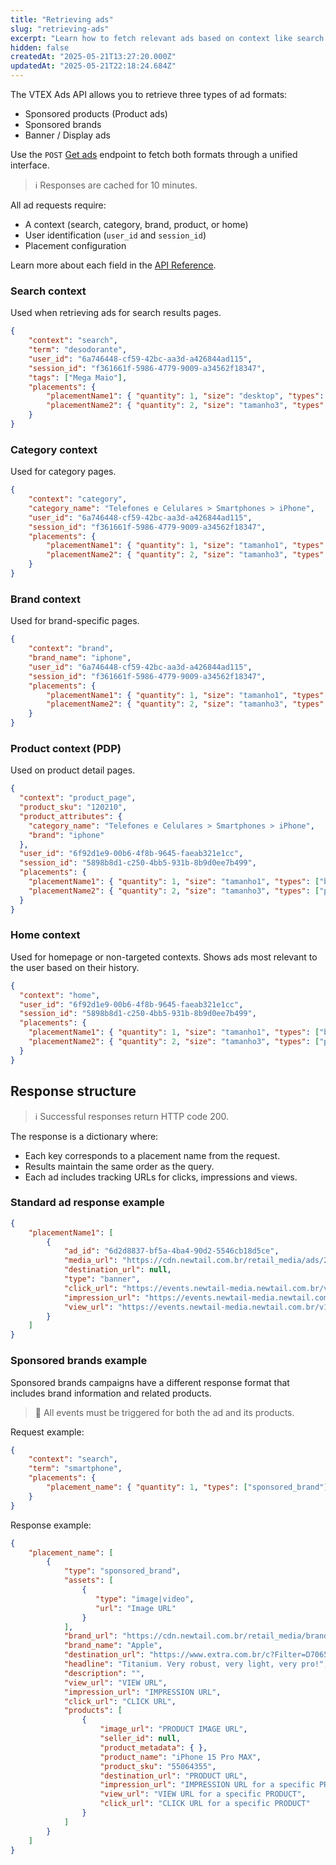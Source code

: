 ```yaml
---
title: "Retrieving ads"
slug: "retrieving-ads"
excerpt: "Learn how to fetch relevant ads based on context like search terms, categories, or behavior."
hidden: false
createdAt: "2025-05-21T13:27:20.000Z"
updatedAt: "2025-05-21T22:18:24.684Z"
---
```


The VTEX Ads API allows you to retrieve three types of ad formats:

- Sponsored products (Product ads)
- Sponsored brands
- Banner / Display ads

Use the `POST` [Get ads](https://developers.vtex.com/docs/api-reference/vtex-ads-api#post-/v1/rma/-publisher_id-) endpoint to fetch both formats through a unified interface.

>ℹ️ Responses are cached for 10 minutes.

All ad requests require:

- A context (search, category, brand, product, or home)
- User identification (`user_id` and `session_id`)
- Placement configuration

Learn more about each field in the [API Reference](https://developers.vtex.com/docs/api-reference/vtex-ads-api#post-/v1/rma/-publisher_id-).

### Search context

Used when retrieving ads for search results pages.

```json
{
    "context": "search",
    "term": "desodorante",
    "user_id": "6a746448-cf59-42bc-aa3d-a426844ad115",
    "session_id": "f361661f-5986-4779-9009-a34562f18347",
    "tags": ["Mega Maio"],
    "placements": {
        "placementName1": { "quantity": 1, "size": "desktop", "types": ["banner"] },
        "placementName2": { "quantity": 2, "size": "tamanho3", "types": ["product"] }
    }
}
```

### Category context

Used for category pages.

```json
{
    "context": "category",
    "category_name": "Telefones e Celulares > Smartphones > iPhone",
    "user_id": "6a746448-cf59-42bc-aa3d-a426844ad115",
    "session_id": "f361661f-5986-4779-9009-a34562f18347",
    "placements": {
        "placementName1": { "quantity": 1, "size": "tamanho1", "types": ["banner"] },
        "placementName2": { "quantity": 2, "size": "tamanho3", "types": ["product"] }
    }
}
```

### Brand context

Used for brand-specific pages.

```json
{
    "context": "brand",
    "brand_name": "iphone",
    "user_id": "6a746448-cf59-42bc-aa3d-a426844ad115",
    "session_id": "f361661f-5986-4779-9009-a34562f18347",
    "placements": {
        "placementName1": { "quantity": 1, "size": "tamanho1", "types": ["banner"] },
        "placementName2": { "quantity": 2, "size": "tamanho3", "types": ["product"] }
    }
}
```

### Product context (PDP)

Used on product detail pages.

```json
{
  "context": "product_page",
  "product_sku": "120210",
  "product_attributes": {
    "category_name": "Telefones e Celulares > Smartphones > iPhone",
    "brand": "iphone"
  },
  "user_id": "6f92d1e9-00b6-4f8b-9645-faeab321e1cc",
  "session_id": "5898b8d1-c250-4bb5-931b-8b9d0ee7b499",
  "placements": {
    "placementName1": { "quantity": 1, "size": "tamanho1", "types": ["banner"] },
    "placementName2": { "quantity": 2, "size": "tamanho3", "types": ["product"] }
  }
}
```

### Home context

Used for homepage or non-targeted contexts. Shows ads most relevant to the user based on their history.

```json
{
  "context": "home",
  "user_id": "6f92d1e9-00b6-4f8b-9645-faeab321e1cc",
  "session_id": "5898b8d1-c250-4bb5-931b-8b9d0ee7b499",
  "placements": {
    "placementName1": { "quantity": 1, "size": "tamanho1", "types": ["banner"] },
    "placementName2": { "quantity": 2, "size": "tamanho3", "types": ["product"] }
  }
}
```

## Response structure

>ℹ️ Successful responses return HTTP code 200.

The response is a dictionary where:

- Each key corresponds to a placement name from the request.
- Results maintain the same order as the query.
- Each ad includes tracking URLs for clicks, impressions and views.

### Standard ad response example

```json
{
    "placementName1": [
        {
            "ad_id": "6d2d8837-bf5a-4ba4-90d2-5546cb18d5ce",
            "media_url": "https://cdn.newtail.com.br/retail_media/ads/2023/05/03/f97a938660e56fe38a9c9ade21c27df8-1280x256-red.png",
            "destination_url": null,
            "type": "banner",
            "click_url": "https://events.newtail-media.newtail.com.br/v1/beacon/click/6d2d8837-bf5a-4ba4-90d2-5546cb18d5ce?publisher_id=0d675bf6-03f6-4b81-9617-e79dffddc3ab&ad_type=banner",
            "impression_url": "https://events.newtail-media.newtail.com.br/v1/beacon/impression/6d2d8837-bf5a-4ba4-90d2-5546cb18d5ce?publisher_id=0d675bf6-03f6-4b81-9617-e79dffddc3ab&ad_type=banner",
            "view_url": "https://events.newtail-media.newtail.com.br/v1/beacon/view/6d2d8837-bf5a-4ba4-90d2-5546cb18d5ce?publisher_id=0d675bf6-03f6-4b81-9617-e79dffddc3ab&ad_type=banner"
        }
    ]
}
```

### Sponsored brands example

Sponsored brands campaigns have a different response format that includes brand information and related products.

> 🚧 All events must be triggered for both the ad and its products.

Request example:

```json
{
    "context": "search",
    "term": "smartphone",
    "placements": {
        "placement_name": { "quantity": 1, "types": ["sponsored_brand"] }
    }
}
```

Response example:

```json
{
    "placement_name": [
        {
            "type": "sponsored_brand",
            "assets": [
                {
                   "type": "image|video",
                   "url": "Image URL"
                }
            ],
            "brand_url": "https://cdn.newtail.com.br/retail_media/brands/logo.jpeg",
            "brand_name": "Apple",
            "destination_url": "https://www.extra.com.br/c?Filter=D70653",
            "headline": "Titanium. Very robust, very light, very pro!",
            "description": "",
            "view_url": "VIEW URL",
            "impression_url": "IMPRESSION URL",
            "click_url": "CLICK URL",
            "products": [
                {  
                    "image_url": "PRODUCT IMAGE URL",
                    "seller_id": null,
                    "product_metadata": { },
                    "product_name": "iPhone 15 Pro MAX",
                    "product_sku": "55064355",
                    "destination_url": "PRODUCT URL",
                    "impression_url": "IMPRESSION URL for a specific PRODUCT",
                    "view_url": "VIEW URL for a specific PRODUCT",
                    "click_url": "CLICK URL for a specific PRODUCT"
                }
            ]
        }
    ]
}
```